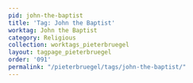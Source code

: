```yaml
---
pid: john-the-baptist
title: 'Tag: John the Baptist'
worktag: John the Baptist
category: Religious
collection: worktags_pieterbruegel
layout: tagpage_pieterbruegel
order: '091'
permalink: "/pieterbruegel/tags/john-the-baptist/"
---
```

